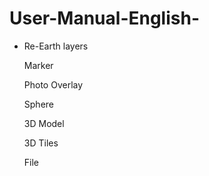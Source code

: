 # User-Manual-English-
- Re-Earth layers

  Marker

  Photo Overlay

  Sphere

  3D Model

  3D Tiles

  File
